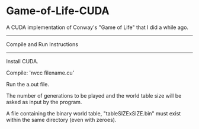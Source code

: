 # Game-of-Life-CUDA
A CUDA implementation of Conway's "Game of Life" that I did a while ago. 

******************************
 Compile and Run Instructions 
******************************
Install CUDA.  

Compile: 'nvcc filename.cu'  

Run the a.out file.  

The number of generations to be played and the world table size will be asked as input by the program.  

A file containing the binary world table, "tableSIZExSIZE.bin" must exist within the same directory (even with zeroes).  
